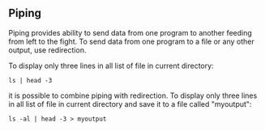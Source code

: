 ## Piping
Piping provides ability to send data from one program to another feeding from left to the fight. To send data from one program to a file or any other output, use redirection.

To display only three lines in all list of file in current directory:
```
ls | head -3
```
it is possible to combine piping with redirection. 
To display only three lines in all list of file in current directory and save it to a file called "myoutput":
```
ls -al | head -3 > myoutput
